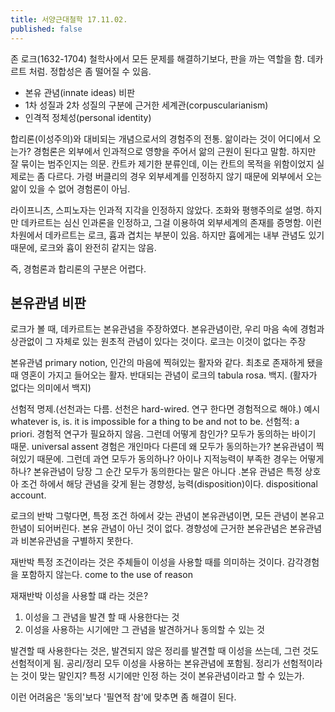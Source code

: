 ```yaml
---
title: 서양근대철학 17.11.02.
published: false
---
```


존 로크(1632-1704)
철학사에서 모든 문제를 해결하기보다, 판을 까는 역할을 함. 데카르트 처럼. 정합성은 좀 떨어질 수 있음.

- 본유 관념(innate ideas) 비판
- 1차 성질과 2차 성질의 구분에 근거한 세계관(corpuscularianism)
- 인격적 정체성(personal identity)

합리론(이성주의)와 대비되는 개념으로서의 경험주의 전통.
앎이라는 것이 어디에서 오는가? 경험론은 외부에서 인과적으로 영향을 주어서 앎의 근원이 된다고 말함.
하지만 잘 묶이는 범주인지는 의문. 칸트카 제기한 분류인데, 이는 칸트의 목적을 위함이었지 실제로는 좀 다르다.
가령 버클리의 경우 외부세계를 인정하지 않기 때문에 외부에서 오는 앎이 있을 수 없어 경험론이 아님.

라이프니츠, 스피노자는 인과적 지각을 인정하지 않았다. 조화와 평행주의로 설명.
하지만 데카르트는 심신 인과론을 인정하고, 그걸 이용하여 외부세계의 존재를 증명함.
이런 차원에서 데카르트는 로크, 흄과 겹치는 부분이 있음.
하지만 흄에게는 내부 관념도 있기 때문에, 로크와 흄이 완전히 같지는 않음.

즉, 경험론과 합리론의 구분은 어렵다.

## 본유관념 비판

로크가 볼 때, 데카르트는 본유관념을 주장하였다.
본유관념이란, 우리 마음 속에 경험과 상관없이 그 자체로 있는 원초적 관념이 있다는 것이다.
로크는 이것이 없다는 주장

본유관념 primary notion, 인간의 마음에 찍혀있는 활자와 같다. 최초로 존재하게 됐을 때 영혼이 가지고 들어오는 활자.
반대되는 관념이 로크의 tabula rosa. 백지. (활자가 없다는 의미에서 백지)

선험적 명제.(선천과는 다름. 선천은 hard-wired. 연구 한다면 경험적으로 해야.)
예시
whatever is, is.
it is impossible for a thing to be and not to be.
선험적: a priori. 경험적 연구가 필요하지 않음.
그런데 어떻게 참인가? 모두가 동의하는 바이기 때문. universal assent
경험은 개인마다 다른데 왜 모두가 동의하는가? 본유관념이 찍혀있기 때문에.
그런데 과연 모두가 동의하나? 아이나 지적능력이 부족한 경우는 어떻게 하나? 본유관념이 당장 그 순간 모두가 동의한다는 말은 아니다 .본유 관념은 특정 상호아 조건 하에서 해당 관념을 갖게 됟는 경향성, 능력(disposition)이다. dispositional account.

로크의 반박
그렇다면, 특정 조건 하에서 갖는 관념이 본유관념이면, 모든 관념이 본유고한념이 되어버린다. 본유 관념이 아닌 것이 없다. 경향성에 근거한 본유관념은 본유관념과 비본유관념을 구별하지 못한다.

재반박
특정 조건이라는 것은 주체들이 이성을 사용할 때를 의미하는 것이다. 감각경험을 포함하지 않는다.
come to the use of reason

재재반박
이성을 사용할 떄 라는 것은?
1) 이성을 그 관념을 발견 할 때 사용한다는 것
2) 이성을 사용하는 시기에만 그 관념을 발견하거나 동의할 수 있는 것

발견할 때 사용한다는 것은,
발견되지 않은 정리를 발견할 때 이성을 쓰는데, 그런 것도 선험적이게 됨.
공리/정리 모두 이성을 사용하는 본유관념에 포함됨.
정리가 선험적이라는 것이 맞는 말인지? 특정 시기에만 인정 하는 것이 본유관념이라고 할 수 있는가.

이런 어려움은 '동의'보다 '필연적 참'에 맞추면 좀 해결이 된다.
